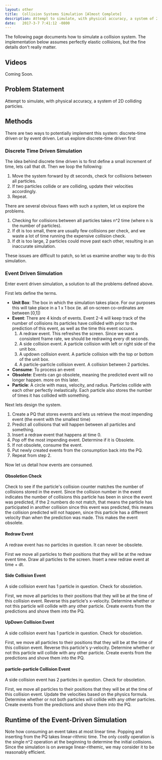 ```yaml
---
layout: other
title:  Collision Systems Simulation [Almost Complete]
description: Attempt to simulate, with physical accuracy, a system of 2D colliding particles.
date:   2017-3-7 7:41:12 -0800
---
```


The following page documents how to simulate a collision system. The
implementation below assumes perfectly elastic collisions, but the fine
details don't really matter.


## Videos

Coming Soon.



## Problem Statement

Attempt to simulate, with physical accuracy, a system of 2D colliding particles.

## Methods

There are two ways to potentially implement this system: discrete-time driven or by event driven.
Let us explore discrete-time driven first

### Discrete Time Driven Simulation

The idea behind discrete time driven is to first define a small increment of time, lets call that dt.
Then we loop the following:

1. Move the system forward by dt seconds, check for collisions between all particles.
2. If two particles collide or are colliding, update their velocities
accordingly.  
3. Repeat.

There are several obvious flaws with such a system, let us explore the problems.

1. Checking for collisions between all particles takes n^2 time (where n is the number of particles).
2. If dt is too small, there are usually few collisions per check, and we waste a lot of time running the expensive collision check.
3. If dt is too large, 2 particles could move past each other, resulting in an inaccurate simulation.

These issues are difficult to patch, so let us examine another way to do this simulation.

### Event Driven Simulation

Enter event driven simulation, a solution to all the problems defined above.

First lets define the terms.

* **Unit Box**: The box in which the simulation takes place. For our purposes this will take place in a 1 x 1 box (ie. all on-screen co-ordinates are between [0,1])
* **Event**: There are 4 kinds of events. Event 2-4 will keep track of the number of collisions its particles have collided with prior to the prediction of this event, as well as the time this event occurs.
  1. A redraw event. This refreshes the screen. Since we want a consistent frame rate, we should be redrawing every dt seconds.
  2. A side collision event. A particle collision with left or right side of the unit box.
  3. A updown collision event. A particle collision with the top or bottom of the unit box.
  4. A particle-particle collision event. A collision between 2 particles.  
* **Consume**: To process an event
* **Obsolete**: Events can go obsolete, meaning the predicted event will no longer happen. more on this later.
* **Particle**: A circle with mass, velocity, and radius. Particles collide with each other perfectly inelastically. Each particle also stores the number of times it has collided with something.  

Next lets design the system.

1. Create a PQ that stores events and lets us retrieve the most impending event (the event with the smallest time)
2. Predict all collisions that will happen between all particles and something.
3. Insert a redraw event that happens at time 0.
4. Pop off the most impending event. Determine if it is Obsolete.
5. If not obsolete, consume the event.
6. Put newly created events from the consumption back into the PQ.
7. Repeat from step 2.

Now let us detail how events are consumed.

#### Obsoletion Check

Check to see if the particle's collision counter matches the number of collisions stored in the event.
Since the collision number in the event indicates the number of collisions this particle has been in
since the event was predicted, if the 2 numbers do not match, that means the particle has
participated in another collision since this event was predicted, this means the collision predicted
will not happen, since this particle has a different velocity than when the prediction was made.
This makes the event obsolete.


#### Redraw Event

A redraw event has no particles in question. It can never be obsolete.

First we move all particles to their positions that they will be at the redraw event time.
Draw all particles to the screen.
Insert a new redraw event at time + dt.

#### Side Collision Event

A side collision event has 1 particle in question. Check for obsoletion.

First, we move all particles to their positions that they will be at the time of this collision event.
Reverse this particle's x-velocity. Determine whether or not this particle will collide with
any other particle. Create events from the predictions and shove them into the PQ.

#### UpDown Collision Event

A side collision event has 1 particle in question. Check for obsoletion.

First, we move all particles to their positions that they will be at the time of this collision event.
Reverse this particle's y-velocity. Determine whether or not this particle will collide with
any other particle. Create events from the predictions and shove them into the PQ.


#### particle-particle Collision Event

A side collision event has 2 particles in question. Check for obsoletion.

First, we move all particles to their positions that they will be at the time of this collision event.
Update the velocities based on the physics formula. Determine whether or not both particles will collide with
any other particles. Create events from the predictions and shove them into the PQ.


## Runtime of the Event-Driven Simulation

Note how consuming an event takes at most linear time.
Popping and inserting from the PQ takes linear-rithmic time.
The only costly operation is the single n^2 operation at the beginning to
determine the initial collisions. Since the simulation is on average linear-rithemic,
we may consider it to be reasonably efficient.
